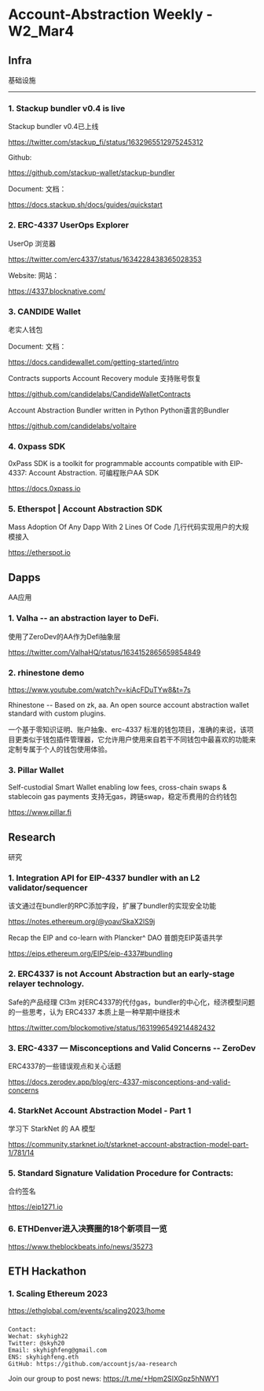 # Account-Abstraction Weekly - W2_Mar4

## Infra

基础设施

---

### 1. Stackup bundler v0.4 is live
Stackup bundler v0.4已上线

https://twitter.com/stackup_fi/status/1632965512975245312

Github:

https://github.com/stackup-wallet/stackup-bundler

Document: 
文档：

https://docs.stackup.sh/docs/guides/quickstart

### 2. ERC-4337 UserOps Explorer
UserOp 浏览器

https://twitter.com/erc4337/status/1634228438365028353

Website: 
网站：

https://4337.blocknative.com/

### 3. CANDIDE Wallet
老实人钱包

Document:
文档：

https://docs.candidewallet.com/getting-started/intro

Contracts supports Account Recovery module
支持账号恢复

https://github.com/candidelabs/CandideWalletContracts

Account Abstraction Bundler written in Python
Python语言的Bundler

https://github.com/candidelabs/voltaire

### 4. 0xpass SDK
0xPass SDK is a toolkit for programmable accounts compatible with EIP-4337: Account Abstraction.
可编程账户AA SDK

https://docs.0xpass.io


### 5. Etherspot | Account Abstraction SDK

Mass Adoption Of Any Dapp With 2 Lines Of Code
几行代码实现用户的大规模接入

https://etherspot.io


## Dapps
AA应用

### 1. Valha -- an abstraction layer to DeFi.
使用了ZeroDev的AA作为Defi抽象层

https://twitter.com/ValhaHQ/status/1634152865659854849

### 2. rhinestone demo

https://www.youtube.com/watch?v=kiAcFDuTYw8&t=7s

Rhinestone -- Based on zk, aa. An open source account abstraction wallet standard with custom plugins.

一个基于零知识证明、账户抽象、erc-4337 标准的钱包项目，准确的来说，该项目更类似于钱包插件管理器，它允许用户使用来自若干不同钱包中最喜欢的功能来定制专属于个人的钱包使用体验。

### 3. Pillar Wallet

Self-custodial Smart Wallet enabling low fees, cross-chain swaps & stablecoin gas payments
支持无gas，跨链swap，稳定币费用的合约钱包

https://www.pillar.fi

## Research
研究

### 1. Integration API for EIP-4337 bundler with an L2 validator/sequencer
该文通过在bundler的RPC添加字段，扩展了bundler的实现安全功能

https://notes.ethereum.org/@yoav/SkaX2lS9j

Recap the EIP and co-learn with Plancker^ DAO
普朗克EIP英语共学

https://eips.ethereum.org/EIPS/eip-4337#bundling

### 2. ERC4337 is not Account Abstraction but an early-stage relayer technology.
Safe的产品经理 Cl3m 对ERC4337的代付gas，bundler的中心化，经济模型问题的一些思考，认为 ERC4337 本质上是一种早期中继技术

https://twitter.com/blockomotive/status/1631996549214482432

### 3. ERC-4337 — Misconceptions and Valid Concerns -- ZeroDev
ERC4337的一些错误观点和关心话题

https://docs.zerodev.app/blog/erc-4337-misconceptions-and-valid-concerns

### 4. StarkNet Account Abstraction Model - Part 1
学习下 StarkNet 的 AA 模型 

https://community.starknet.io/t/starknet-account-abstraction-model-part-1/781/14

### 5. Standard Signature Validation Procedure for Contracts: 
合约签名

https://eip1271.io

### 6. ETHDenver进入决赛圈的18个新项目一览

https://www.theblockbeats.info/news/35273


## ETH Hackathon

### 1. Scaling Ethereum 2023

https://ethglobal.com/events/scaling2023/home


### 

```
Contact:
Wechat: skyhigh22
Twitter: @skyh20
Email: skyhighfeng@gmail.com
ENS: skyhighfeng.eth
GitHub: https://github.com/accountjs/aa-research
```


Join our group to post news: https://t.me/+Hpm2SIXGpz5hNWY1